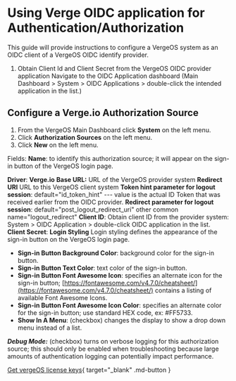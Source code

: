 
# Using Verge OIDC application for Authentication/Authorization

This guide will provide instructions to configure a VergeOS system as an OIDC client of a VergeOS OIDC identify provider.

1. Obtain Client Id and Client Secret from the VergeOS OIDC provider application
Navigate to the OIDC Application dashboard (Main Dashboard > System > OIDC Applications > double-click the intended application in the list.)

## Configure a Verge.io Authorization Source

1. From the VergeOS Main Dashboard click **System** on the left menu.
2. Click **Authorization Sources** on the left menu.
3. Click **New** on the left menu.

Fields:
**Name**: to identify this authorization source; it will appear on the sign-in button of the VergeOS login page.

**Driver**: **Verge.io**
**Base URL:** URL of the VergeOS provider system
**Redirect URI** URL to this VergeOS client system
**Token hint parameter for logout session**: default="id_token_hint"  --- value is the actual ID Token that was received earlier from the OIDC provider.
**Redirect parameter for logout session**: default="post_logout_redirect_uri" other common name="logout_redirect"
**Client ID**: Obtain client ID from the provider system: System > OIDC Application > double-click OIDC application in the list. 
**Client Secret**:
**Login Styling**
Login styling defines the appearance of the sign-in button on the VergeOS login page.

- **Sign-in Button Background Color**: background color for the sign-in button.
- **Sign-in Button Text Color**: text color of the sign-in button.
- **Sign-in Button Font Awesome Icon**: specifies an alternate icon for the sign-in button; [https://fontawesome.com/v4.7.0/cheatsheet/](https://fontawesome.com/v4.7.0/cheatsheet/) contains a listing of available Font Awesome Icons.
- **Sign-in Button Font Awesome Icon Color**: specifies an alternate color for the sign-in button; use standard HEX code, ex: #FF5733.
- **Show In A Menu**: (checkbox) changes the display to show a drop down menu instead of a list.

***Debug Mode:*** (checkbox) turns on verbose logging for this authorization source; this should only be enabled when troubleshooting because large amounts of authentication logging can potentially impact performance.

[Get vergeOS license keys](https://www.verge.io/test-drive){ target="_blank" .md-button }